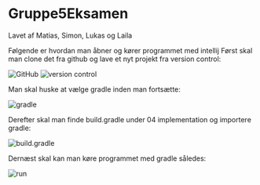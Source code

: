 # Gruppe5Eksamen
Lavet af Matias, Simon, Lukas og Laila


Følgende er hvordan man åbner og kører programmet med intellij
Først skal man clone det fra github og lave et nyt projekt fra version control:

![GitHub](https://user-images.githubusercontent.com/54975711/84480566-0871c600-ac95-11ea-811f-c87fe6da8fff.png)
![version control](https://user-images.githubusercontent.com/54975711/84480563-07d92f80-ac95-11ea-956f-ac56f9e0d4c3.png)

Man skal huske at vælge gradle inden man fortsætte:

![gradle](https://user-images.githubusercontent.com/54975711/84480561-07409900-ac95-11ea-84ae-82ecd6271eb2.png)

Derefter skal man finde build.gradle under 04 implementation og importere gradle:

![build.gradle](https://user-images.githubusercontent.com/54975711/84480557-06a80280-ac95-11ea-805f-3cb183f43667.png)

Dernæst skal kan man køre programmet med gradle således:

![run](https://user-images.githubusercontent.com/54975711/84480547-03ad1200-ac95-11ea-956f-d7e4f434cd19.png)
